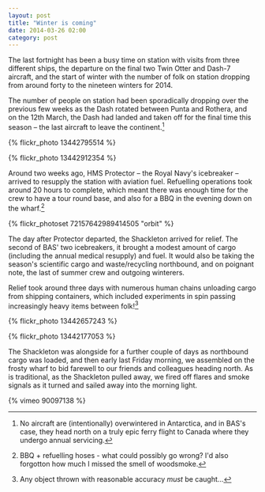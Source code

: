 ```yaml
---
layout: post
title: "Winter is coming"
date: 2014-03-26 02:00
category: post
---
```


The last fortnight has been a busy time on station with visits from three different ships, the departure on the final two Twin Otter and Dash-7 aircraft, and the start of winter with the number of folk on station dropping from around forty to the nineteen winters for 2014.

The number of people on station had been sporadically dropping over the previous few weeks as the Dash rotated between Punta and Rothera, and on the 12th March, the Dash had landed and taken off for the final time this season – the last aircraft to leave the continent.[^3]

{% flickr_photo 13442795514 %}

{% flickr_photo 13442912354 %}

Around two weeks ago, HMS Protector – the Royal Navy's icebreaker – arrived to resupply the station with aviation fuel. Refuelling operations took around 20 hours to complete, which meant there was enough time for the crew to have a tour round base, and also for a BBQ in the evening down on the wharf.[^1]

{% flickr_photoset 72157642989414505 "orbit" %}

The day after Protector departed, the Shackleton arrived for relief. The second of BAS' two icebreakers, it brought a modest amount of cargo (including the annual medical resupply) and fuel. It would also be taking the season's scientific cargo and waste/recycling northbound, and on poignant note, the last of summer crew and outgoing winterers.

Relief took around three days with numerous human chains unloading cargo from shipping containers, which included experiments in spin passing increasingly heavy items between folk![^2]

{% flickr_photo 13442657243 %}

{% flickr_photo 13442177053 %}

The Shackleton was alongside for a further couple of days as northbound cargo was loaded, and then early last Friday morning, we assembled on the frosty wharf to bid farewell to our friends and colleagues heading north. As is traditional, as the Shackleton pulled away, we fired off flares and smoke signals as it turned and sailed away into the morning light.

{% vimeo 90097138 %}

[^1]: BBQ + refuelling hoses - what could possibly go wrong? I'd also forgotton how much I missed the smell of woodsmoke.
[^2]: Any object thrown with reasonable accuracy _must_ be caught...
[^3]: No aircraft are (intentionally) overwintered in Antarctica, and in BAS's case, they head north on a truly epic ferry flight to Canada where they undergo annual servicing.
